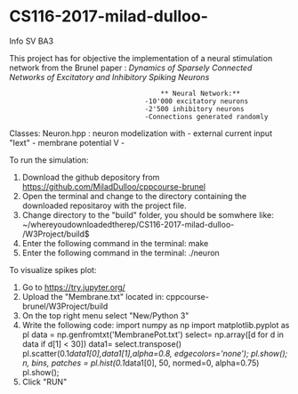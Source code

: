 # CS116-2017-milad-dulloo-
Info SV BA3

This project has for objective the implementation of a neural stimulation network from the Brunel paper :
*Dynamics of Sparsely Connected Networks of Excitatory
and Inhibitory Spiking Neurons*

                                          ** Neural Network:**
                                      -10'000 excitatory neurons
                                      -2'500 inhibitory neurons
                                      -Connections generated randomly
                                      
Classes:
  Neuron.hpp : neuron modelization with
                                          - external current input "Iext"
                                          - membrane potential V
                                          - 
                                           




To run the simulation:

  1) Download the github depository from https://github.com/MiladDulloo/cppcourse-brunel
  2) Open the terminal and change to the directory containing the downloaded repositaroy with the project file.
  3) Change directory to the "build" folder, you should be somwhere like: ~/whereyoudownloadedtherep/CS116-2017-milad-dulloo-   /W3Project/build$
  4) Enter the following command in the terminal: make
  5) Enter the following command in the terminal: ./neuron

To visualize spikes plot:
  1) Go to https://try.jupyter.org/
  2) Upload the "Membrane.txt" located in: cppcourse-brunel/W3Project/build
  3) On the top right menu select "New/Python 3"
  4) Write the following code:
   import numpy as np
   import matplotlib.pyplot as pl
   data = np.genfromtxt('MembranePot.txt')
   select= np.array([d for d in data if d[1] < 30])
   data1= select.transpose()
   pl.scatter(0.1*data1[0],data1[1],alpha=0.8, edgecolors='none');
   pl.show();
   n, bins, patches = pl.hist(0.1*data1[0], 50, normed=0, alpha=0.75)
   pl.show();
  5) Click "RUN"

